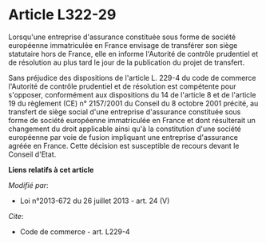 # Article L322-29

Lorsqu'une entreprise d'assurance constituée sous forme de société européenne immatriculée en France envisage de transférer
son siège statutaire hors de France, elle en informe l'Autorité de contrôle prudentiel et de résolution au plus tard le jour
de la publication du projet de transfert. 

Sans préjudice des dispositions de l'article L. 229-4 du code de commerce l'Autorité de contrôle prudentiel et de résolution
est compétente pour s'opposer, conformément aux dispositions du 14 de l'article 8 et de l'article 19 du règlement (CE) n°
2157/2001 du Conseil du 8 octobre 2001 précité, au transfert de siège social d'une entreprise d'assurance constituée sous
forme de société européenne immatriculée en France et dont résulterait un changement du droit applicable ainsi qu'à la
constitution d'une société européenne par voie de fusion impliquant une entreprise d'assurance agréée en France. Cette
décision est susceptible de recours devant le Conseil d'Etat.

**Liens relatifs à cet article**

_Modifié par_:

  - Loi n°2013-672 du 26 juillet 2013 - art. 24 (V)

_Cite_:

  - Code de commerce - art. L229-4
